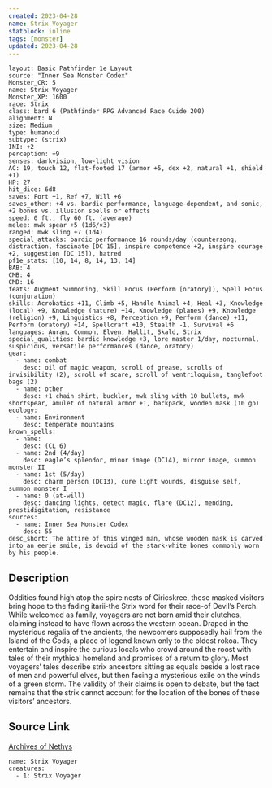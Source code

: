```yaml
---
created: 2023-04-28
name: Strix Voyager
statblock: inline
tags: [monster]
updated: 2023-04-28
---
```

```statblock
layout: Basic Pathfinder 1e Layout
source: "Inner Sea Monster Codex"
Monster_CR: 5
name: Strix Voyager
Monster_XP: 1600
race: Strix
class: bard 6 (Pathfinder RPG Advanced Race Guide 200)
alignment: N
size: Medium
type: humanoid
subtype: (strix)
INI: +2
perception: +9
senses: darkvision, low-light vision
AC: 19, touch 12, flat-footed 17 (armor +5, dex +2, natural +1, shield +1)
HP: 27
hit_dice: 6d8
saves: Fort +1, Ref +7, Will +6
saves_other: +4 vs. bardic performance, language-dependent, and sonic, +2 bonus vs. illusion spells or effects
speed: 0 ft., fly 60 ft. (average)
melee: mwk spear +5 (1d6/×3)
ranged: mwk sling +7 (1d4)
special_attacks: bardic performance 16 rounds/day (countersong, distraction, fascinate [DC 15], inspire competence +2, inspire courage +2, suggestion [DC 15]), hatred
pf1e_stats: [10, 14, 8, 14, 13, 14]
BAB: 4
CMB: 4
CMD: 16
feats: Augment Summoning, Skill Focus (Perform [oratory]), Spell Focus (conjuration)
skills: Acrobatics +11, Climb +5, Handle Animal +4, Heal +3, Knowledge (local) +9, Knowledge (nature) +14, Knowledge (planes) +9, Knowledge (religion) +9, Linguistics +8, Perception +9, Perform (dance) +11, Perform (oratory) +14, Spellcraft +10, Stealth -1, Survival +6
languages: Auran, Common, Elven, Hallit, Skald, Strix
special_qualities: bardic knowledge +3, lore master 1/day, nocturnal, suspicious, versatile performances (dance, oratory)
gear:
  - name: combat
    desc: oil of magic weapon, scroll of grease, scrolls of invisibility (2), scroll of scare, scroll of ventriloquism, tanglefoot bags (2)
  - name: other
    desc: +1 chain shirt, buckler, mwk sling with 10 bullets, mwk shortspear, amulet of natural armor +1, backpack, wooden mask (10 gp)
ecology:
  - name: Environment
    desc: temperate mountains
known_spells:
  - name:
    desc: (CL 6)
  - name: 2nd (4/day)
    desc: eagle’s splendor, minor image (DC14), mirror image, summon monster II
  - name: 1st (5/day)
    desc: charm person (DC13), cure light wounds, disguise self, summon monster I
  - name: 0 (at-will)
    desc: dancing lights, detect magic, flare (DC12), mending, prestidigitation, resistance
sources:
  - name: Inner Sea Monster Codex
    desc: 55
desc_short: The attire of this winged man, whose wooden mask is carved into an eerie smile, is devoid of the stark-white bones commonly worn by his people.
```
## Description
Oddities found high atop the spire nests of Ciricskree, these masked visitors bring hope to the fading itarii-the Strix word for their race-of Devil’s Perch. While welcomed as family, voyagers are not born amid their clutches, claiming instead to have flown across the western ocean. Draped in the mysterious regalia of the ancients, the newcomers supposedly hail from the Island of the Gods, a place of legend known only to the oldest rokoa. They entertain and inspire the curious locals who crowd around the roost with tales of their mythical homeland and promises of a return to glory. Most voyagers’ tales describe strix ancestors sitting as equals beside a lost race of men and powerful elves, but then facing a mysterious exile on the winds of a green storm. The validity of their claims is open to debate, but the fact remains that the strix cannot account for the location of the bones of these visitors’ ancestors.
## Source Link
[Archives of Nethys](https://aonprd.com/MonsterDisplay.aspx?ItemName=Strix%20Voyager)
```encounter-table
name: Strix Voyager
creatures:
  - 1: Strix Voyager
```
